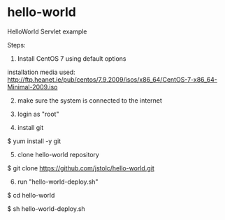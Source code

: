 # hello-world
HelloWorld Servlet example

Steps:
1. Install CentOS 7 using default options

installation media used: http://ftp.heanet.ie/pub/centos/7.9.2009/isos/x86_64/CentOS-7-x86_64-Minimal-2009.iso

2. make sure the system is connected to the internet

3. login as "root" 

4. install git

$ yum install -y git

5. clone hello-world repository

$ git clone https://github.com/jstolc/hello-world.git

6. run "hello-world-deploy.sh"

$ cd hello-world


$ sh hello-world-deploy.sh

